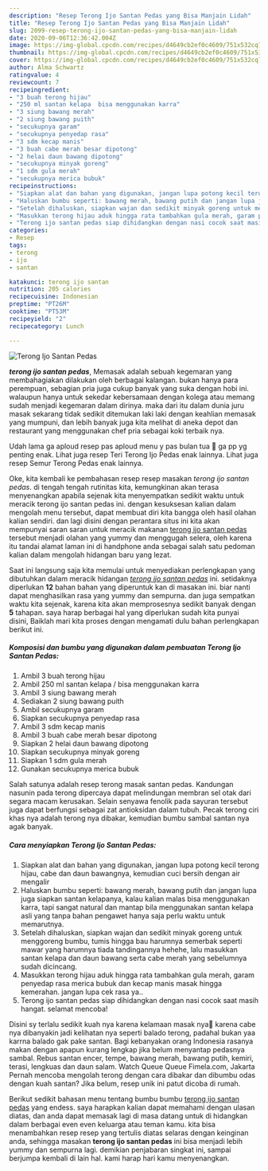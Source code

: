```yaml
---
description: "Resep Terong Ijo Santan Pedas yang Bisa Manjain Lidah"
title: "Resep Terong Ijo Santan Pedas yang Bisa Manjain Lidah"
slug: 2099-resep-terong-ijo-santan-pedas-yang-bisa-manjain-lidah
date: 2020-09-06T12:36:42.004Z
image: https://img-global.cpcdn.com/recipes/d4649cb2ef0c4609/751x532cq70/terong-ijo-santan-pedas-foto-resep-utama.jpg
thumbnail: https://img-global.cpcdn.com/recipes/d4649cb2ef0c4609/751x532cq70/terong-ijo-santan-pedas-foto-resep-utama.jpg
cover: https://img-global.cpcdn.com/recipes/d4649cb2ef0c4609/751x532cq70/terong-ijo-santan-pedas-foto-resep-utama.jpg
author: Alma Schwartz
ratingvalue: 4
reviewcount: 7
recipeingredient:
- "3 buah terong hijau"
- "250 ml santan kelapa  bisa menggunakan karra"
- "3 siung bawang merah"
- "2 siung bawang puith"
- "secukupnya garam"
- "secukupnya penyedap rasa"
- "3 sdm kecap manis"
- "3 buah cabe merah besar dipotong"
- "2 helai daun bawang dipotong"
- "secukupnya minyak goreng"
- "1 sdm gula merah"
- "secukupnya merica bubuk"
recipeinstructions:
- "Siapkan alat dan bahan yang digunakan, jangan lupa potong kecil terong hijau, cabe dan daun bawangnya, kemudian cuci bersih dengan air mengalir"
- "Haluskan bumbu seperti: bawang merah, bawang putih dan jangan lupa juga siapkan santan kelapanya, kalau kalian malas bisa menggunakan karra, tapi sangat natural dan mantap bila menggunakan santan kelapa asli yang tanpa bahan pengawet hanya saja perlu waktu untuk memarutnya."
- "Setelah dihaluskan, siapkan wajan dan sedikit minyak goreng untuk menggoreng bumbu, tumis hingga bau harumnya semerbak seperti mawar yang harumnya tiada tandingannya hehehe, lalu masukkan santan kelapa dan daun bawang serta cabe merah yang sebelumnya sudah dicincang."
- "Masukkan terong hijau aduk hingga rata tambahkan gula merah, garam penyedap rasa merica bubuk dan kecap manis masak hingga kemerahan. jangan lupa cek rasa ya.."
- "Terong ijo santan pedas siap dihidangkan dengan nasi cocok saat masih hangat. selamat mencoba!"
categories:
- Resep
tags:
- terong
- ijo
- santan

katakunci: terong ijo santan 
nutrition: 205 calories
recipecuisine: Indonesian
preptime: "PT26M"
cooktime: "PT53M"
recipeyield: "2"
recipecategory: Lunch

---
```



![Terong Ijo Santan Pedas](https://img-global.cpcdn.com/recipes/d4649cb2ef0c4609/751x532cq70/terong-ijo-santan-pedas-foto-resep-utama.jpg)

<b><i>terong ijo santan pedas</i></b>, Memasak adalah sebuah kegemaran yang membahagiakan dilakukan oleh berbagai kalangan. bukan hanya para perempuan, sebagian pria juga cukup banyak yang suka dengan hobi ini. walaupun hanya untuk sekedar kebersamaan dengan kolega atau memang sudah menjadi kegemaran dalam dirinya. maka dari itu dalam dunia juru masak sekarang tidak sedikit ditemukan laki laki dengan keahlian memasak yang mumpuni, dan lebih banyak juga kita melihat di aneka depot dan restaurant yang menggunakan chef pria sebagai koki terbaik nya.

Udah lama ga aploud resep pas aploud menu y pas bulan tua 🤣 ga pp yg penting enak. Lihat juga resep Teri Terong Ijo Pedas enak lainnya. Lihat juga resep Semur Terong Pedas enak lainnya.

Oke, kita kembali ke pembahasan resep resep masakan <i>terong ijo santan pedas</i>. di tengah tengah rutinitas kita, kemungkinan akan terasa menyenangkan apabila sejenak kita menyempatkan sedikit waktu untuk meracik terong ijo santan pedas ini. dengan kesuksesan kalian dalam mengolah menu tersebut, dapat membuat diri kita bangga oleh hasil olahan kalian sendiri. dan lagi disini dengan perantara situs ini kita akan mempunyai saran saran untuk meracik makanan <u>terong ijo santan pedas</u> tersebut menjadi olahan yang yummy dan menggugah selera, oleh karena itu tandai alamat laman ini di handphone anda sebagai salah satu pedoman kalian dalam mengolah hidangan baru yang lezat.


Saat ini langsung saja kita memulai untuk menyediakan perlengkapan yang dibutuhkan dalam meracik hidangan <u><i>terong ijo santan pedas</i></u> ini. setidaknya diperlukan <b>12</b> bahan bahan yang diperuntuk kan di masakan ini. biar nanti dapat menghasilkan rasa yang yummy dan sempurna. dan juga sempatkan waktu kita sejenak, karena kita akan memprosesnya sedikit banyak dengan <b>5</b> tahapan. saya harap berbagai hal yang diperlukan sudah kita punyai disini, Baiklah mari kita proses dengan mengamati dulu bahan perlengkapan berikut ini.

<!--inarticleads1-->

##### Komposisi dan bumbu yang digunakan dalam pembuatan Terong Ijo Santan Pedas:

1. Ambil 3 buah terong hijau
1. Ambil 250 ml santan kelapa / bisa menggunakan karra
1. Ambil 3 siung bawang merah
1. Sediakan 2 siung bawang puith
1. Ambil secukupnya garam
1. Siapkan secukupnya penyedap rasa
1. Ambil 3 sdm kecap manis
1. Ambil 3 buah cabe merah besar dipotong
1. Siapkan 2 helai daun bawang dipotong
1. Siapkan secukupnya minyak goreng
1. Siapkan 1 sdm gula merah
1. Gunakan secukupnya merica bubuk


Salah satunya adalah resep terong masak santan pedas. Kandungan nasunin pada terong dipercaya dapat melindungan membran sel otak dari segara macam kerusakan. Selain senyawa fenolik pada sayuran tersebut juga dapat berfungsi sebagai zat antioksidan dalam tubuh. Pecak terong ciri khas nya adalah terong nya dibakar, kemudian bumbu sambal santan nya agak banyak. 

<!--inarticleads2-->

##### Cara menyiapkan Terong Ijo Santan Pedas:

1. Siapkan alat dan bahan yang digunakan, jangan lupa potong kecil terong hijau, cabe dan daun bawangnya, kemudian cuci bersih dengan air mengalir
1. Haluskan bumbu seperti: bawang merah, bawang putih dan jangan lupa juga siapkan santan kelapanya, kalau kalian malas bisa menggunakan karra, tapi sangat natural dan mantap bila menggunakan santan kelapa asli yang tanpa bahan pengawet hanya saja perlu waktu untuk memarutnya.
1. Setelah dihaluskan, siapkan wajan dan sedikit minyak goreng untuk menggoreng bumbu, tumis hingga bau harumnya semerbak seperti mawar yang harumnya tiada tandingannya hehehe, lalu masukkan santan kelapa dan daun bawang serta cabe merah yang sebelumnya sudah dicincang.
1. Masukkan terong hijau aduk hingga rata tambahkan gula merah, garam penyedap rasa merica bubuk dan kecap manis masak hingga kemerahan. jangan lupa cek rasa ya..
1. Terong ijo santan pedas siap dihidangkan dengan nasi cocok saat masih hangat. selamat mencoba!


Disini sy terlalu sedikit kuah nya karena kelamaan masak nya🙉 karena cabe nya dibanyakin jadi kelihatan nya seperti balado terong, padahal bukan yaa karrna balado gak pake santan. Bagi kebanyakan orang Indonesia rasanya makan dengan apapun kurang lengkap jika belum menyantap pedasnya sambal. Rebus santan encer, tempe, bawang merah, bawang putih, kemiri, terasi, lengkuas dan daun salam. Watch Queue Queue Fimela.com, Jakarta Pernah mencoba mengolah terong dengan cara dibakar dan dibumbu odas dengan kuah santan? Jika belum, resep unik ini patut dicoba di rumah. 

Berikut sedikit bahasan menu tentang bumbu bumbu <u>terong ijo santan pedas</u> yang endess. saya harapkan kalian dapat memahami dengan ulasan diatas, dan anda dapat memasak lagi di masa datang untuk di hidangkan dalam berbagai even even keluarga atau teman kamu. kita bisa menambahkan resep resep yang tertulis diatas selaras dengan keinginan anda, sehingga masakan <b>terong ijo santan pedas</b> ini bisa menjadi lebih yummy dan sempurna lagi. demikian penjabaran singkat ini, sampai berjumpa kembali di lain hal. kami harap hari kamu menyenangkan.
